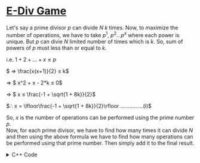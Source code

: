 # [E-Div Game](https://atcoder.jp/contests/abc169/tasks/abc169_d?lang=en)

Let's say a prime divisor $p$ can divide $N$ $k$ times. Now, to maximize the number of operations, we have to take $p^1$, $p^2$...$p^x$ where each power is unique. But $p$ can divie $N$ limited number of times which is $k$. So, sum of powers of $p$ must less than or equal to $k$.

i.e. $1+2+...+x ≤ p$

$ => \frac{x(x+1)}{2} ≤ k$

=> $ x^2 + x - 2*k ≤ 0$

=> $ x ≤ \frac{-1 + \sqrt{1 + 8k}}{2}$

$∴ x = \lfloor\frac{-1 + \sqrt{1 + 8k}}{2}\rfloor ...............(i)$

So, $x$ is the number of operations can be performed using the prime number $p$.<br> Now, for each prime divisor, we have to find how many times it can divide $N$ and then using the above formula we have to find how many operations can be performed using that prime number. Then simply add it to the final result.

<details>
<summary>C++ Code</summary>

```cpp
#include <bits/stdc++.h>

using namespace std;
using ll = long long;

#define fast_IO ios_base::sync_with_stdio(0), cin.tie(NULL);
#define all(x) x.begin(), x.end()

vector<ll> prime;
vector<bool> is_prime(1000005, true);

void sv()
{
    int n = 1000005;
    is_prime[0] = is_prime[1] = false;
    for (int i = 2; i*i <= n; i++)
    {
        if (is_prime[i] && i * i <= n)
        {
            for (int j = i * i; j <= n; j += i)
                is_prime[j] = false;
        }
    }
    for(int i = 2; i <= n; i++)
        if(is_prime[i]) prime.push_back(i);
}

ll calculate(ll n)
{
    int i = 0;
    ll ans = 0;
    while(n > 1 and i < prime.size() and prime[i]*prime[i] <= n)
    {
        int cnt = 0;
        while(n%prime[i] == 0)
        {
            cnt++;
            n /= prime[i];
        }
        ans += (-1 + sqrt(1+8*cnt))/2;
        i++;
    }
    if(n > 1) ans++;
    return ans;
}

int main()
{
    fast_IO;
    sv();
    ll n;
    cin >> n;
    cout << calculate(n);
    return 0;
}
```
</details>
